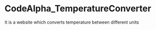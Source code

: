 # CodeAlpha_TemperatureConverter
It is a website which converts temperature between different units
